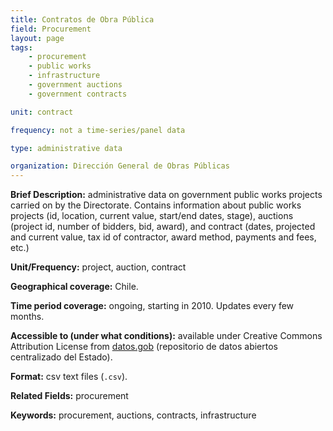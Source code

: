 ```yaml
---
title: Contratos de Obra Pública
field: Procurement 
layout: page
tags:
    - procurement
    - public works
    - infrastructure
    - government auctions
    - government contracts

unit: contract 

frequency: not a time-series/panel data 

type: administrative data

organization: Dirección General de Obras Públicas
---
```


**Brief Description:** administrative data on government public works projects carried on by the Directorate. Contains information about public works projects (id, location, current value, start/end dates, stage), auctions (project id, number of bidders, bid, award), and contract (dates, projected and current value, tax id of contractor, award method, payments and fees, etc.)

**Unit/Frequency:** project, auction, contract

**Geographical coverage:** Chile.

**Time period coverage:** ongoing, starting in 2010. Updates every few months.

**Accessible to (under what conditions):** available under Creative Commons Attribution License from [datos.gob](https://datos.gob.cl/organization/dgop) (repositorio de datos abiertos centralizado del Estado).

**Format:** csv text files (`.csv`).

**Related Fields:** procurement

**Keywords:** procurement, auctions, contracts, infrastructure
